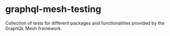 # graphql-mesh-testing
Collection of tests for different packages and functionalities provided by the GraphQL Mesh framework.
